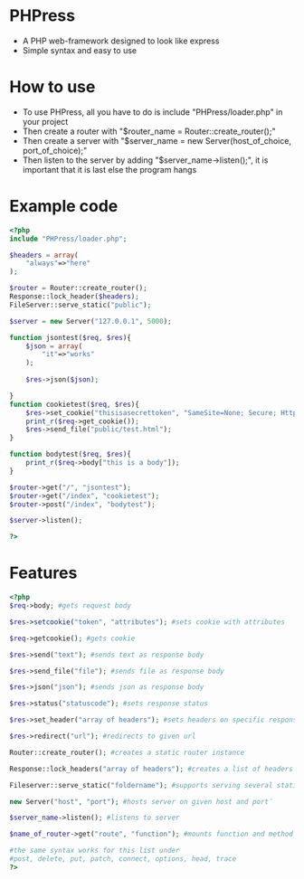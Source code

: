 # PHPress
* A PHP web-framework designed to look like express
* Simple syntax and easy to use

# How to use
* To use PHPress, all you have to do is include "PHPress/loader.php" in your project
* Then create a router with "$router_name = Router::create_router();"
* Then create a server with "$server_name = new Server(host_of_choice, port_of_choice);"
* Then listen to the server by adding "$server_name->listen();", it is important that it is last else the program hangs

# Example code

```php
<?php
include "PHPress/loader.php";

$headers = array(
    "always"=>"here"
);

$router = Router::create_router();
Response::lock_header($headers);
FileServer::serve_static("public");

$server = new Server("127.0.0.1", 5000);

function jsontest($req, $res){
    $json = array(
        "it"=>"works"
    );
    
    $res->json($json);

}
function cookietest($req, $res){
    $res->set_cookie("thisisasecrettoken", "SameSite=None; Secure; HttpOnly; Max-Age=3600; Path=/index");
    print_r($req->get_cookie());
    $res->send_file("public/test.html");
}

function bodytest($req, $res){
    print_r($req->body["this is a body"]);
}

$router->get("/", "jsontest");
$router->get("/index", "cookietest");
$router->post("/index", "bodytest");

$server->listen();

?>
```
# Features
```php
<?php
$req->body; #gets request body

$res->setcookie("token", "attributes"); #sets cookie with attributes

$req->getcookie(); #gets cookie

$res->send("text"); #sends text as response body

$res->send_file("file"); #sends file as response body

$res->json("json"); #sends json as response body

$res->status("statuscode"); #sets response status 

$res->set_header("array of headers"); #sets headers on specific response

$res->redirect("url"); #redirects to given url

Router::create_router(); #creates a static router instance

Response::lock_headers("array of headers"); #creates a list of headers that will stay on every response

Fileserver::serve_static("foldername"); #supports serving several static folders

new Server("host", "port"); #hosts server on given host and port¨

$server_name->listen(); #listens to server

$name_of_router->get("route", "function"); #mounts function and method type to route

#the same syntax works for this list under
#post, delete, put, patch, connect, options, head, trace
?>
```
